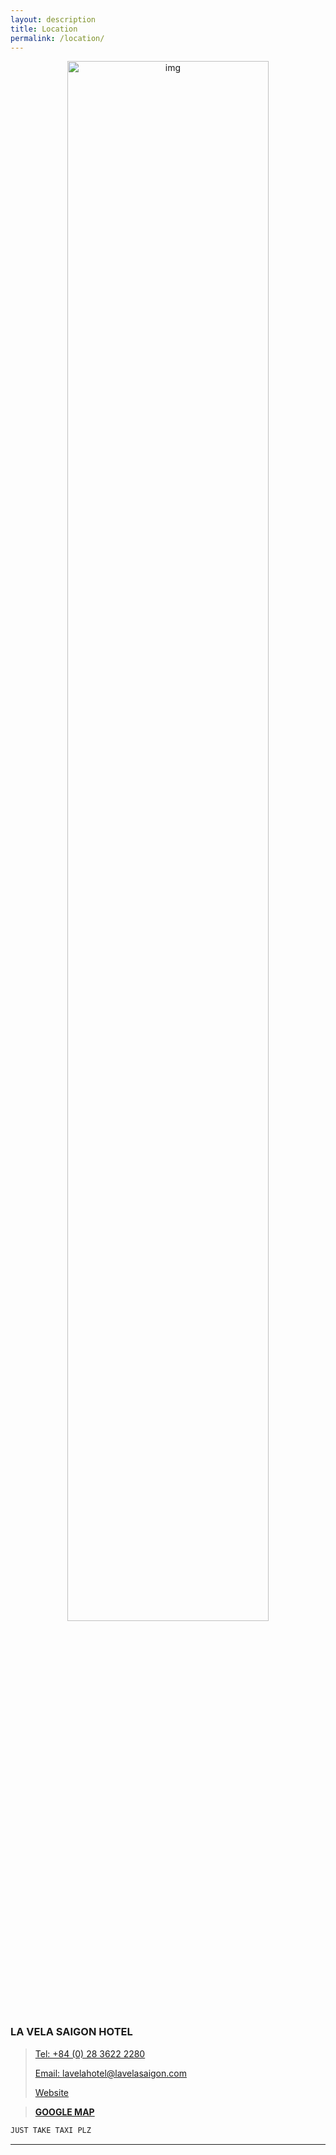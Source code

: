 ```yaml
---
layout: description
title: Location
permalink: /location/
---
```

<div style="text-align: center;">
    <img src="{{'/mapimage.jpeg' | relative_url }} " alt="img" style="width: 80%; max-width: 600px; height: auto;">
</div>

### LA VELA SAIGON HOTEL

> [Tel: +84 (0) 28 3622 2280](tel:+8402836222280)
> 
> [Email: lavelahotel@lavelasaigon.com](mailto:lavelahotel@lavelasaigon.com)
>
> [Website](https://lavelasaigon.com/)

> [**GOOGLE MAP**](https://www.google.co.kr/maps/place/%EB%9D%BC+%EB%B2%A8%EB%9D%BC+%EC%82%AC%EC%9D%B4%EA%B3%B5+%ED%98%B8%ED%85%94/@10.7886761,106.6828959,17z/data=!3m1!4b1!4m9!3m8!1s0x31752f2d1f5cd9e7:0xd2284b6940329fcf!5m2!4m1!1i2!8m2!3d10.7886708!4d106.6854708!16s%2Fg%2F11h9kpyf0z?hl=ko&entry=ttu)


```js
JUST TAKE TAXI PLZ
```
* * *
